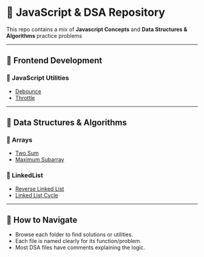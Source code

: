 # 🚀 JavaScript & DSA Repository

This repo contains a mix of **Javascript Concepts** and **Data Structures & Algorithms** practice problems

---

## 📁 Frontend Development

### 🔹 JavaScript Utilities

- [Debounce](./JavaScript/debounce.js)
- [Throttle](./JavaScript/throttle.js)

---

## 📁 Data Structures & Algorithms

### 🔸 Arrays

- [Two Sum](./Arrays%20and%20Hashing/Two_Sum.js)
- [Maximum Subarray](./Arrays%20and%20Hashing/Maximum_Subarray.js)

### 🔸 LinkedList

- [Reverse Linked List](./Linked%20List/Reverse_Linked_List.js)
- [Linked List Cycle](./Linked%20List/Linked_List_Cycle.js)

---

## 📌 How to Navigate

- Browse each folder to find solutions or utilities.
- Each file is named clearly for its function/problem.
- Most DSA files have comments explaining the logic.

